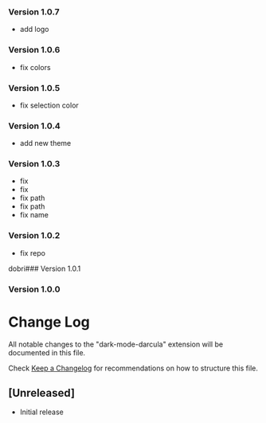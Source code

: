 ### Version 1.0.7
- add logo

### Version 1.0.6
- fix colors

### Version 1.0.5
- fix selection color

### Version 1.0.4
- add new theme

### Version 1.0.3
- fix
- fix
- fix path
- fix path
- fix name

### Version 1.0.2
- fix repo

dobri### Version 1.0.1

### Version 1.0.0

# Change Log
All notable changes to the "dark-mode-darcula" extension will be documented in this file.

Check [Keep a Changelog](http://keepachangelog.com/) for recommendations on how to structure this file.

## [Unreleased]
- Initial release
